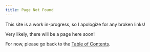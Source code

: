 ```yaml
---
title: Page Not Found
---
```


This site is a work in-progress, so I apologize for any broken links!

Very likely, there will be a page here soon!

For now, please go back to the [Table of Contents](/contents/index.qmd).


